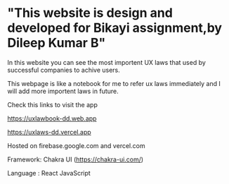 # "This website is design and developed for Bikayi assignment,by Dileep Kumar B" 

In this website you can see the most importent UX laws that used by successful companies to achive users.

This webpage is like a notebook for me to refer ux laws immediately and I will add more importent laws in future.


Check this links to visit the app

https://uxlawbook-dd.web.app

https://uxlaws-dd.vercel.app

Hosted on firebase.google.com and vercel.com

Framework: Chakra UI (https://chakra-ui.com/)

Language : React JavaScript
